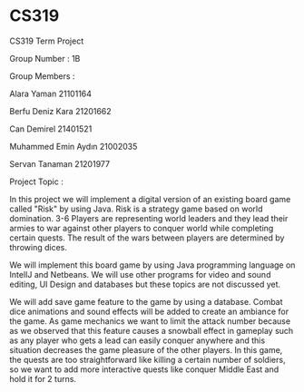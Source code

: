 # CS319

CS319 Term Project

Group Number : 1B

Group Members :

Alara Yaman 21101164

Berfu Deniz Kara 21201662

Can Demirel 21401521 

Muhammed Emin Aydın 21002035 

Servan Tanaman 21201977

Project Topic :

In this project we will implement a digital version of an existing board game called "Risk" by using Java. Risk is a strategy game based on world domination. 3-6 Players are representing world leaders and they lead their armies to war against other players to conquer world while completing certain quests. The result of the wars between players are determined by throwing dices. 

We will implement this board game by using Java programming language on  IntelIJ and Netbeans. We will use other programs for video and sound editing, UI Design and databases but these topics are not discussed yet.

We will add save game feature to the game by using a database. Combat dice animations and sound effects will be added to create an ambiance for the  game. As game mechanics we want to limit the attack number because as we observed that this feature causes a snowball effect in gameplay such as any player who gets a lead can easily conquer anywhere and this situation decreases the game pleasure of the other players. In this game, the quests are too straightforward like killing a certain number of soldiers, so we want to add more interactive quests like conquer Middle East and hold it for 2 turns.
